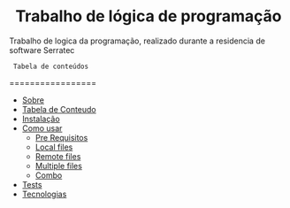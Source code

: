<h1 align="center">Trabalho de lógica de programação</h1>
Trabalho de logica da programação, realizado durante a residencia de software Serratec<br>


     Tabela de conteúdos
=================
<!--ts-->
   * [Sobre](#Sobre)
   * [Tabela de Conteudo](#tabela-de-conteudo)
   * [Instalação](#instalacao)
   * [Como usar](#como-usar)
      * [Pre Requisitos](#pre-requisitos)
      * [Local files](#local-files)
      * [Remote files](#remote-files)
      * [Multiple files](#multiple-files)
      * [Combo](#combo)
   * [Tests](#testes)
   * [Tecnologias](#tecnologias)
<!--te-->

